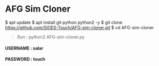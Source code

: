 # AFG Sim Cloner

$ apt update
$ apt install git python python2 -y
$ git clone https://github.com/SIOES-Touch/AFG-sim-cloner.git
$ cd AFG-sim-cloner

> Run : python2 AFG-sim-cloner.py

#### USERNAME : salar
#### PASSWORD : touch

